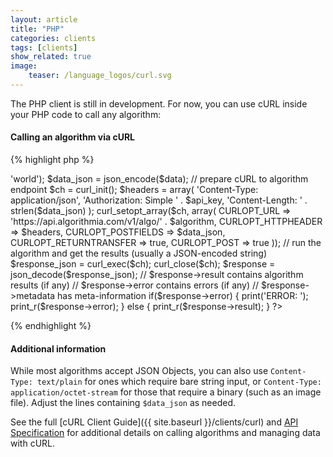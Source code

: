 ```yaml
---
layout: article
title: "PHP"
categories: clients
tags: [clients]
show_related: true
image:
    teaser: /language_logos/curl.svg
---
```


The PHP client is still in development.  For now, you can use cURL inside your PHP code to call any algorithm:

#### Calling an algorithm via cURL

{% highlight php %}
<?php

  // get your API Key at http://algorithmia.com/user#credentials
  $api_key = 'sim5kgWhnhmxYNRFzUv4/JSdTQQ1';
  
  // pick an algorithm at http://algorithmia.com/algorithms/ -- and append a version number
  $algorithm = 'util/Echo/0.2.1';
  
  // most algorithms accept JSON Objects
  $data = array('hello' => 'world');
  $data_json = json_encode($data);
  
  // prepare cURL to algorithm endpoint
  $ch = curl_init();
  $headers = array(
      'Content-Type: application/json',
      'Authorization: Simple ' . $api_key,
      'Content-Length: ' . strlen($data_json)
  );
  curl_setopt_array($ch, array(
    CURLOPT_URL => 'https://api.algorithmia.com/v1/algo/' . $algorithm,
    CURLOPT_HTTPHEADER => $headers,
    CURLOPT_POSTFIELDS => $data_json,
    CURLOPT_RETURNTRANSFER => true,
    CURLOPT_POST => true
    ));
  
  // run the algorithm and get the results (usually a JSON-encoded string)
  $response_json = curl_exec($ch);
  curl_close($ch);
  $response = json_decode($response_json);
  
  // $response->result contains algorithm results (if any)
  // $response->error contains errors (if any)
  // $response->metadata has meta-information
  if($response->error) {
    print('ERROR: ');
    print_r($response->error);
  } else {
    print_r($response->result);
  }
  
?>
{% endhighlight %}

#### Additional information

While most algorithms accept JSON Objects, you can also use `Content-Type: text/plain` for ones which require bare string input, or `Content-Type: application/octet-stream` for those that require a binary (such as an image file). Adjust the lines containing `$data_json` as needed.

See the full [cURL Client Guide]({{ site.baseurl }}/clients/curl) and [API Specification](http://docs.algorithmia.com/#api-specification) for additional details
on calling algorithms and managing data with cURL.
